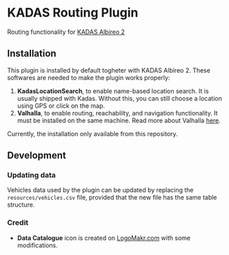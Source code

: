 # KADAS Routing Plugin

Routing functionality for [KADAS Albireo 2](https://github.com/kadas-albireo/kadas-albireo2)

## Installation

This plugin is installed by default togheter with KADAS Albireo 2.
These softwares are needed to make the plugin works properly:

1. **KadasLocationSearch**, to enable name-based location search. It is usually shipped with Kadas. Without this, you can still choose a location using GPS or click on the map.
2. **Valhalla**, to enable routing, reachability, and navigation functionality. It must be installed on the same machine. Read more about Valhalla [here](https://github.com/valhalla/valhalla).

Currently, the installation only available from this repository.


## Development

### Updating data

Vehicles data used by the plugin can be updated by replacing the ``resources/vehicles.csv`` file, provided that the new file has the same table structure.

### Credit

- **Data Catalogue** icon is created on [LogoMakr.com](LogoMakr.com) with some modifications.
